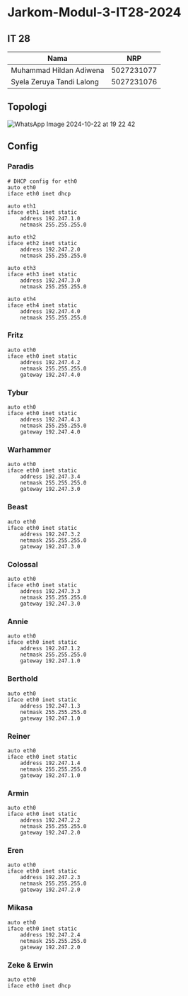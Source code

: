 # Jarkom-Modul-3-IT28-2024

## IT 28

|Nama  | NRP |
|--    | --  |
| Muhammad Hildan Adiwena  | 5027231077 |
| Syela Zeruya Tandi Lalong  | 5027231076 |

## Topologi

![WhatsApp Image 2024-10-22 at 19 22 42](https://github.com/user-attachments/assets/ca349be7-f441-4842-9ed8-8b3dbf3d0d93)

## Config

### Paradis
```
# DHCP config for eth0
auto eth0
iface eth0 inet dhcp

auto eth1
iface eth1 inet static
	address 192.247.1.0
	netmask 255.255.255.0

auto eth2
iface eth2 inet static
	address 192.247.2.0
	netmask 255.255.255.0

auto eth3
iface eth3 inet static
	address 192.247.3.0
	netmask 255.255.255.0

auto eth4
iface eth4 inet static
	address 192.247.4.0
	netmask 255.255.255.0
```

### Fritz
```
auto eth0
iface eth0 inet static
	address 192.247.4.2
	netmask 255.255.255.0
	gateway 192.247.4.0
```

### Tybur
```
auto eth0
iface eth0 inet static
	address 192.247.4.3
	netmask 255.255.255.0
	gateway 192.247.4.0
```

### Warhammer
```
auto eth0
iface eth0 inet static
	address 192.247.3.4
	netmask 255.255.255.0
	gateway 192.247.3.0
```

### Beast
```
auto eth0
iface eth0 inet static
	address 192.247.3.2
	netmask 255.255.255.0
	gateway 192.247.3.0
```

### Colossal
```
auto eth0
iface eth0 inet static
	address 192.247.3.3
	netmask 255.255.255.0
	gateway 192.247.3.0
```

### Annie
```
auto eth0
iface eth0 inet static
	address 192.247.1.2
	netmask 255.255.255.0
	gateway 192.247.1.0
```

### Berthold
```
auto eth0
iface eth0 inet static
	address 192.247.1.3
	netmask 255.255.255.0
	gateway 192.247.1.0
```

### Reiner
```
auto eth0
iface eth0 inet static
	address 192.247.1.4
	netmask 255.255.255.0
	gateway 192.247.1.0
```

### Armin
```
auto eth0
iface eth0 inet static
	address 192.247.2.2
	netmask 255.255.255.0
	gateway 192.247.2.0
```

### Eren
```
auto eth0
iface eth0 inet static
	address 192.247.2.3
	netmask 255.255.255.0
	gateway 192.247.2.0
```

### Mikasa
```
auto eth0
iface eth0 inet static
	address 192.247.2.4
	netmask 255.255.255.0
	gateway 192.247.2.0
```

### Zeke & Erwin
```
auto eth0
iface eth0 inet dhcp
```
